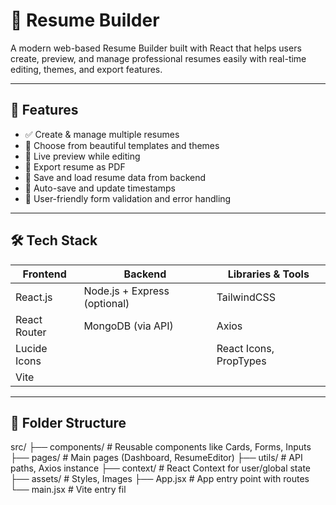 # 💼 Resume Builder

A modern web-based Resume Builder built with React that helps users create, preview, and manage professional resumes easily with real-time editing, themes, and export features.

---

## 🚀 Features

- ✅ Create & manage multiple resumes
- 🎨 Choose from beautiful templates and themes
- 📝 Live preview while editing
- 📄 Export resume as PDF
- 📂 Save and load resume data from backend
- 💾 Auto-save and update timestamps
- 🔐 User-friendly form validation and error handling

---

## 🛠️ Tech Stack

| Frontend        | Backend         | Libraries & Tools         |
|----------------|-----------------|----------------------------|
| React.js        | Node.js + Express (optional) | TailwindCSS              |
| React Router    | MongoDB (via API)            | Axios                    |
| Lucide Icons    |                           | React Icons, PropTypes   |
| Vite            |                           |                           |

---

## 📂 Folder Structure
src/
├── components/ # Reusable components like Cards, Forms, Inputs
├── pages/ # Main pages (Dashboard, ResumeEditor)
├── utils/ # API paths, Axios instance
├── context/ # React Context for user/global state
├── assets/ # Styles, Images
├── App.jsx # App entry point with routes
└── main.jsx # Vite entry fil

